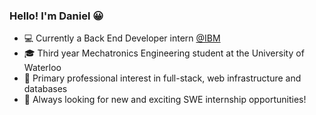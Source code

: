 ### Hello! I'm Daniel 😀

- 💻 Currently a Back End Developer intern [@IBM](https://www.ibm.com/ca-en) 
- 🎓 Third year Mechatronics Engineering student at the University of Waterloo
- 🧐 Primary professional interest in full-stack, web infrastructure and databases
- 🎉 Always looking for new and exciting SWE internship opportunities!
